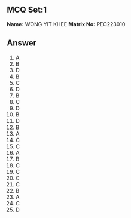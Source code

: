 ## MCQ Set:1

**Name:** WONG YIT KHEE
**Matrix No:** PEC223010

## Answer
1. A
2. B
3. D
4. B
5. C
6. D
7. B
8. C
9. D
10. B
11. D
12. B
13. A
14. C
15. C
16. A
17. B
18. C
19. C
20. C
21. C
22. B
23. A
24. C
25. D
